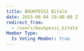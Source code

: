 ```yaml
---
title: BOUKPESSI Bitalé
date: 2015-06-04 19:48:00 Z
redirect_from:
  - /users/boukpessi_bitalé
Member Type:
  Is Voting Member: true
---
```


